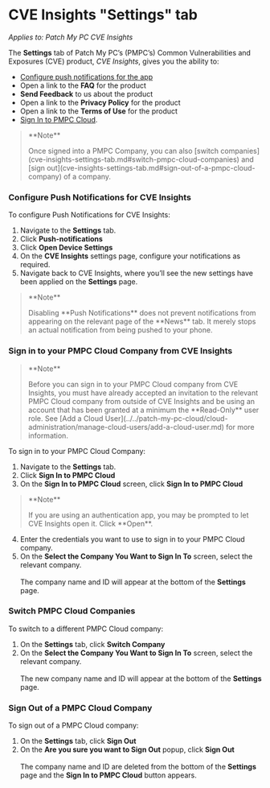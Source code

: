 # CVE Insights "Settings" tab

_Applies to: Patch My PC CVE Insights_

The **Settings** tab of Patch My PC’s (PMPC’s) Common Vulnerabilities and Exposures (CVE) product, _CVE Insights_, gives you the ability to:

* [Configure push notifications for the app](cve-insights-settings-tab.md#configure-push-notifications-for-cve-insights)
* Open a link to the **FAQ** for the product
* **Send Feedback** to us about the product
* Open a link to the **Privacy Policy** for the product
* Open a link to the **Terms of Use** for the product
* [Sign In to PMPC Cloud](cve-insights-settings-tab.md#sign-in-to-your-pmpc-cloud-company-from-cve-insights).

<blockquote class="wp-block-quote">
<p>**Note**</p>
<p>Once signed into a PMPC Company, you can also [switch companies](cve-insights-settings-tab.md#switch-pmpc-cloud-companies) and [sign out](cve-insights-settings-tab.md#sign-out-of-a-pmpc-cloud-company) of a company.</p>
</blockquote>

### Configure Push Notifications for CVE Insights

To configure Push Notifications for CVE Insights:

1. Navigate to the **Settings** tab.
2. Click **Push-notifications**
3. Click **Open Device Settings**
4. On the **CVE Insights** settings page, configure your notifications as required.
5. Navigate back to CVE Insights, where you’ll see the new settings have been applied on the **Settings** page.

<blockquote class="wp-block-quote">
<p>**Note**</p>
<p>Disabling **Push Notifications** does not prevent notifications from appearing on the relevant page of the **News** tab. It merely stops an actual notification from being pushed to your phone.</p>
</blockquote>

### Sign in to your PMPC Cloud Company from CVE Insights

<blockquote class="wp-block-quote">
<p>**Note**</p>
<p>Before you can sign in to your PMPC Cloud company from CVE Insights, you must have already accepted an invitation to the relevant PMPC Cloud company from outside of CVE Insights and be using an account that has been granted at a minimum the **Read-Only** user role. See [Add a Cloud User](../../patch-my-pc-cloud/cloud-administration/manage-cloud-users/add-a-cloud-user.md) for more information.</p>
</blockquote>

To sign in to your PMPC Cloud Company:

1. Navigate to the **Settings** tab.
2. Click **Sign In to PMPC Cloud**
3. On the **Sign In to PMPC Cloud** screen, click **Sign In to PMPC Cloud**

<blockquote class="wp-block-quote">
<p>**Note**</p>
<p>If you are using an authentication app, you may be prompted to let CVE Insights open it. Click **Open**.</p>
</blockquote>

4. Enter the credentials you want to use to sign in to your PMPC Cloud company.
5. On the **Select the Company You Want to Sign In To** screen, select the relevant company.\
   \
   The company name and ID will appear at the bottom of the **Settings** page.

### Switch PMPC Cloud Companies

To switch to a different PMPC Cloud company:

1. On the **Settings** tab, click **Switch Company**
2. On the **Select the Company You Want to Sign In To** screen, select the relevant company.\
   \
   The new company name and ID will appear at the bottom of the **Settings** page.

### Sign Out of a PMPC Cloud Company

To sign out of a PMPC Cloud company:

1. On the **Settings** tab, click **Sign Out**
2. On the **Are you sure you want to Sign Out** popup, click **Sign Out**\
   \
   The company name and ID are deleted from the bottom of the **Settings** page and the **Sign In to PMPC Cloud** button appears.